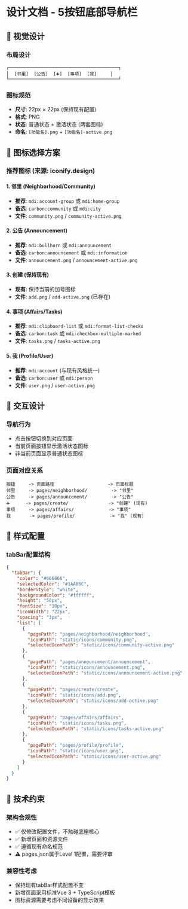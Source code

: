 # 设计文档 - 5按钮底部导航栏

## 🎨 视觉设计

### 布局设计
```
┌─────────────────────────────────────────┐
│  [邻里]  [公告]  [➕]  [事项]  [我]     │
└─────────────────────────────────────────┘
```

### 图标规范
- **尺寸**: 22px × 22px (保持现有配置)
- **格式**: PNG
- **状态**: 普通状态 + 激活状态 (两套图标)
- **命名**: `[功能名].png` + `[功能名]-active.png`

## 🎯 图标选择方案

### 推荐图标 (来源: iconify.design)

#### 1. 邻里 (Neighborhood/Community)
- **推荐**: `mdi:account-group` 或 `mdi:home-group`
- **备选**: `carbon:community` 或 `mdi:city`
- **文件**: `community.png` / `community-active.png`

#### 2. 公告 (Announcement)
- **推荐**: `mdi:bullhorn` 或 `mdi:announcement`
- **备选**: `carbon:announcement` 或 `mdi:information`
- **文件**: `announcement.png` / `announcement-active.png`

#### 3. 创建 (保持现有)
- **现有**: 保持当前的加号图标
- **文件**: `add.png` / `add-active.png` (已存在)

#### 4. 事项 (Affairs/Tasks)
- **推荐**: `mdi:clipboard-list` 或 `mdi:format-list-checks`
- **备选**: `carbon:task` 或 `mdi:checkbox-multiple-marked`
- **文件**: `tasks.png` / `tasks-active.png`

#### 5. 我 (Profile/User)
- **推荐**: `mdi:account` (与现有风格统一)
- **备选**: `carbon:user` 或 `mdi:person`
- **文件**: `user.png` / `user-active.png`

## 📱 交互设计

### 导航行为
- 点击按钮切换到对应页面
- 当前页面按钮显示激活状态图标
- 非当前页面显示普通状态图标

### 页面对应关系
```
按钮     -> 页面路径                    -> 页面标题
邻里     -> pages/neighborhood/         -> "邻里"
公告     -> pages/announcement/         -> "公告"
➕      -> pages/create/               -> "创建" (现有)
事项     -> pages/affairs/             -> "事项"
我       -> pages/profile/             -> "我" (现有)
```

## 🎪 样式配置

### tabBar配置结构
```json
{
  "tabBar": {
    "color": "#666666",
    "selectedColor": "#1AA86C",
    "borderStyle": "white",
    "backgroundColor": "#ffffff",
    "height": "50px",
    "fontSize": "10px",
    "iconWidth": "22px",
    "spacing": "3px",
    "list": [
      {
        "pagePath": "pages/neighborhood/neighborhood",
        "iconPath": "static/icons/community.png",
        "selectedIconPath": "static/icons/community-active.png"
      },
      {
        "pagePath": "pages/announcement/announcement",
        "iconPath": "static/icons/announcement.png",
        "selectedIconPath": "static/icons/announcement-active.png"
      },
      {
        "pagePath": "pages/create/create",
        "iconPath": "static/icons/add.png",
        "selectedIconPath": "static/icons/add-active.png"
      },
      {
        "pagePath": "pages/affairs/affairs",
        "iconPath": "static/icons/tasks.png",
        "selectedIconPath": "static/icons/tasks-active.png"
      },
      {
        "pagePath": "pages/profile/profile",
        "iconPath": "static/icons/user.png",
        "selectedIconPath": "static/icons/user-active.png"
      }
    ]
  }
}
```

## 🔧 技术约束

### 架构合规性
- ✅ 仅修改配置文件，不触碰底座核心
- ✅ 新增页面和资源文件
- ✅ 遵循现有命名规范
- ⚠️ pages.json属于Level 1配置，需要评审

### 兼容性考虑
- 保持现有tabBar样式配置不变
- 新增页面采用标准Vue 3 + TypeScript模板
- 图标资源需要考虑不同设备的显示效果